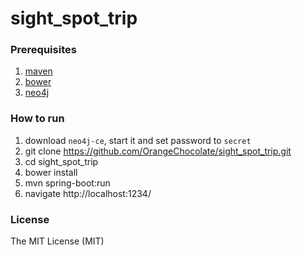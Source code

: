 # sight_spot_trip

### Prerequisites

1. [maven][maven]
2. [bower][bower]
3. [neo4j][neo4j]

### How to run

1. download `neo4j-ce`, start it and set password to `secret`
2. git clone https://github.com/OrangeChocolate/sight_spot_trip.git
3. cd sight_spot_trip
4. bower install
5. mvn spring-boot:run
6. navigate http://localhost:1234/


### License

The MIT License (MIT)


[maven]: http://maven.apache.org/guides/getting-started/maven-in-five-minutes.html
[bower]: https://bower.io/
[neo4j]: neo4j.com